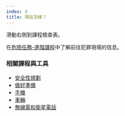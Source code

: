 ```yaml
---
index: 4
title: 現在怎樣？
---
```

滑動右側到課程檢查表。

在[危險任務-進階課程](umbrella://work/dangerous-assignments/advanced)中了解前往犯罪現場的信息。

### 相關課程與工具

*   [安全性規劃](umbrella://assess-your-risk/security-planning)
*   [做好準備](umbrella://travel/preparation)
*   [手機](umbrella://communications/mobile-phones)
*   [車輛](umbrella://travel/vehicles)
*   [無線電和衛星電話](umbrella://communications/radios-and-satellite-phones)